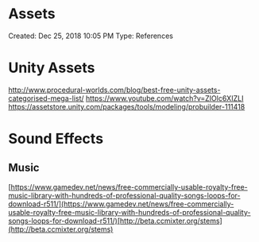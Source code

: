 # Assets
Created: Dec 25, 2018 10:05 PM
Type: References

# Unity Assets
http://www.procedural-worlds.com/blog/best-free-unity-assets-categorised-mega-list/
https://www.youtube.com/watch?v=ZIOlc6XIZLI
https://assetstore.unity.com/packages/tools/modeling/probuilder-111418

# **Sound Effects**

## **Music**

[https://www.gamedev.net/news/free-commercially-usable-royalty-free-music-library-with-hundreds-of-professional-quality-songs-loops-for-download-r511/](https://www.gamedev.net/news/free-commercially-usable-royalty-free-music-library-with-hundreds-of-professional-quality-songs-loops-for-download-r511/)[http://beta.ccmixter.org/stems](http://beta.ccmixter.org/stems)
<!--stackedit_data:
eyJoaXN0b3J5IjpbNDA5NDU5ODk4XX0=
-->